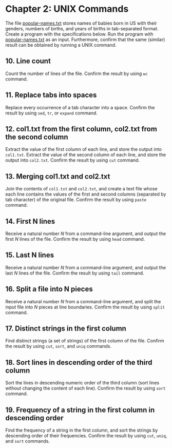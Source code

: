 # Chapter 2: UNIX Commands

The file [popular-names.txt](../../assets/popular-names.txt) stores names of babies born in US with their genders, numbers of births, and years of births in tab-separated format. Create a program with the specifications below. Run the program with [popular-names.txt](../../assets/popular-names.txt) as an input. Furthermore, confirm that the same (similar) result can be obtained by running a UNIX command.

## 10. Line count

Count the number of lines of the file. Confirm the result by using `wc` command.

## 11. Replace tabs into spaces

Replace every occurrence of a tab character into a space. Confirm the result by using `sed`, `tr`, or `expand` command.

## 12. col1.txt from the first column, col2.txt from the second column

Extract the value of the first column of each line, and store the output into `col1.txt`. Extract the value of the second column of each line, and store the output into `col2.txt`. Confirm the result by using `cut` command.

## 13. Merging col1.txt and col2.txt

Join the contents of `col1.txt` and `col2.txt`, and create a text file whose each line contains the values of the first and second columns (separated by tab character) of the original file. Confirm the result by using `paste` command.

## 14. First N lines

Receive a natural number $N$ from a command-line argument, and output the first $N$ lines of the file. Confirm the result by using `head` command.

## 15. Last N lines

Receive a natural number $N$ from a command-line argument, and output the last $N$ lines of the file. Confirm the result by using `tail` command.

## 16. Split a file into N pieces

Receive a natural number $N$ from a command-line argument, and split the input file into $N$ pieces at line boundaries. Confirm the result by using `split` command.

## 17. Distinct strings in the first column

Find distinct strings (a set of strings) of the first column of the file. Confirm the result by using `cut`, `sort`, and `uniq` commands.

## 18. Sort lines in descending order of the third column

Sort the lines in descending numeric order of the third column (sort lines without changing the content of each line). Confirm the result by using `sort` command.

## 19. Frequency of a string in the first column in descending order

Find the frequency of a string in the first column, and sort the strings by descending order of their frequencies. Confirm the result by using `cut`, `uniq`, and `sort` commands.
